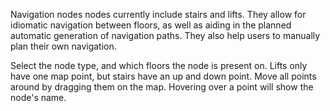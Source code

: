 Navigation nodes nodes currently include stairs and lifts. They allow for idiomatic navigation between floors, as well as
aiding in the planned automatic generation of navigation paths. They also help users to manually plan their own navigation.

Select the node type, and which floors the node is present on. Lifts only have one map point, but stairs have an up and down point.
Move all points around by dragging them on the map. Hovering over a point will show the node's name.